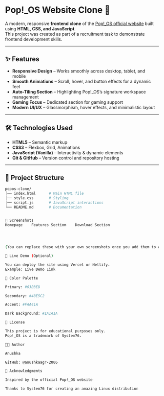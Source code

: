 # Pop!_OS Website Clone 🚀

A modern, responsive **frontend clone** of the [Pop!_OS official website](https://pop.system76.com/) built using **HTML, CSS, and JavaScript**.  
This project was created as part of a recruitment task to demonstrate frontend development skills.

---

## ✨ Features

- **Responsive Design** – Works smoothly across desktop, tablet, and mobile  
- **Smooth Animations** – Scroll, hover, and button effects for a dynamic feel  
- **Auto-Tiling Section** – Highlighting Pop!_OS’s signature workspace management  
- **Gaming Focus** – Dedicated section for gaming support  
- **Modern UI/UX** – Glassmorphism, hover effects, and minimalistic layout  

---

## 🛠️ Technologies Used

- **HTML5** – Semantic markup  
- **CSS3** – Flexbox, Grid, Animations  
- **JavaScript (Vanilla)** – Interactivity & dynamic elements  
- **Git & GitHub** – Version control and repository hosting  

---

## 📂 Project Structure

```bash
popos-clone/
│── index.html      # Main HTML file
│── style.css       # Styling
│── script.js       # JavaScript interactions
└── README.md       # Documentation


📸 Screenshots
Homepage	Features Section	Download Section

	
	

(You can replace these with your own screenshots once you add them to a screenshots/ folder.)

🚀 Live Demo (Optional)

You can deploy the site using Vercel or Netlify.
Example: Live Demo Link

🎨 Color Palette

Primary: #63B3ED

Secondary: #48E5C2

Accent: #FAA41A

Dark Background: #1A1A1A

📄 License

This project is for educational purposes only.
Pop!_OS is a trademark of System76.

👩‍💻 Author

Anushka

GitHub: @anushkaagr-2006

🙏 Acknowledgments

Inspired by the official Pop!_OS website

Thanks to System76 for creating an amazing Linux distribution
